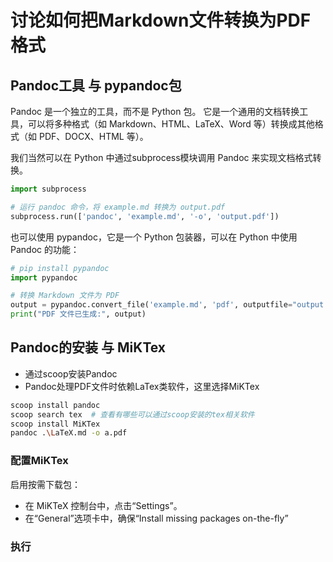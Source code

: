 # 讨论如何把Markdown文件转换为PDF格式

## Pandoc工具 与 pypandoc包

Pandoc 是一个独立的工具，而不是 Python 包。
它是一个通用的文档转换工具，可以将多种格式（如 Markdown、HTML、LaTeX、Word 等）转换成其他格式（如 PDF、DOCX、HTML 等）。

我们当然可以在 Python 中通过subprocess模块调用 Pandoc 来实现文档格式转换。
```python
import subprocess

# 运行 pandoc 命令，将 example.md 转换为 output.pdf
subprocess.run(['pandoc', 'example.md', '-o', 'output.pdf'])
```

也可以使用 pypandoc，它是一个 Python 包装器，可以在 Python 中使用 Pandoc 的功能：

```python
# pip install pypandoc
import pypandoc

# 转换 Markdown 文件为 PDF
output = pypandoc.convert_file('example.md', 'pdf', outputfile="output.pdf")
print("PDF 文件已生成:", output)
```

## Pandoc的安装 与 MiKTex

- 通过scoop安装Pandoc
- Pandoc处理PDF文件时依赖LaTex类软件，这里选择MiKTex
```bash
scoop install pandoc
scoop search tex  # 查看有哪些可以通过scoop安装的tex相关软件
scoop install MiKTex
pandoc .\LaTeX.md -o a.pdf
```
### 配置MiKTex
启用按需下载包：
- 在 MiKTeX 控制台中，点击“Settings”。
- 在“General”选项卡中，确保“Install missing packages on-the-fly”

### 执行
> 
